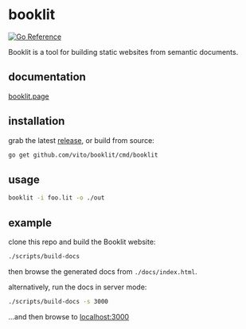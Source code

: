 # booklit

[![Go Reference](https://pkg.go.dev/badge/github.com/vito/booklit.svg)](https://pkg.go.dev/github.com/vito/booklit)

Booklit is a tool for building static websites from semantic documents.

## documentation

[booklit.page](https://booklit.page)

## installation

grab the latest [release](https://github.com/vito/booklit/releases), or build
from source:

```bash
go get github.com/vito/booklit/cmd/booklit
```

## usage

```bash
booklit -i foo.lit -o ./out
```

## example

clone this repo and build the Booklit website:

```bash
./scripts/build-docs
```

then browse the generated docs from `./docs/index.html`.

alternatively, run the docs in server mode:

```bash
./scripts/build-docs -s 3000
```

...and then browse to [localhost:3000](https://localhost:3000)
